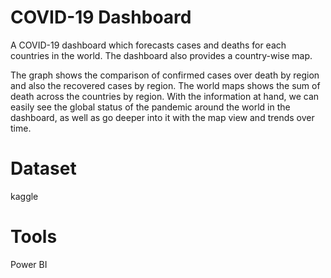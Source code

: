# COVID-19 Dashboard 
A COVID-19 dashboard which forecasts cases and deaths for each countries in the world. The dashboard also provides a country-wise map.

The graph shows the comparison of confirmed cases over death by region and also the recovered cases by region. The world maps shows the sum of death across the countries by region. With the information at hand, we can easily see the global status of the pandemic around the world in the dashboard, as well as go deeper into it with the map view and trends over time.
# Dataset 
kaggle
# Tools
Power BI
